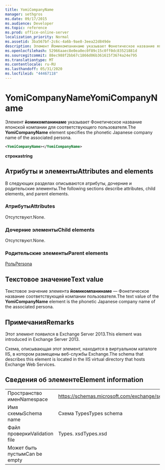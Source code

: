 ```yaml
---
title: YomiCompanyName
manager: sethgros
ms.date: 09/17/2015
ms.audience: Developer
ms.topic: reference
ms.prod: office-online-server
localization_priority: Normal
ms.assetid: 3ba567bf-2c6c-4a6b-9ae8-3eea22d849de
description: Элемент Йомикомпанинаме указывает Фонетическое название японской компании для соответствующего пользователя.
ms.openlocfilehash: 52966aaec8e0ea0ec0f89c15c0ff0dc83521881d
ms.sourcegitcommit: 88ec988f2bb67c1866d06b361615f3674a24e795
ms.translationtype: MT
ms.contentlocale: ru-RU
ms.lasthandoff: 05/31/2020
ms.locfileid: "44467118"
---
```

# <a name="yomicompanyname"></a><span data-ttu-id="151d9-103">YomiCompanyName</span><span class="sxs-lookup"><span data-stu-id="151d9-103">YomiCompanyName</span></span>

<span data-ttu-id="151d9-104">Элемент **йомикомпанинаме** указывает Фонетическое название японской компании для соответствующего пользователя.</span><span class="sxs-lookup"><span data-stu-id="151d9-104">The **YomiCompanyName** element specifies the phonetic Japanese company name of the associated persona.</span></span> 
  
```XML
<YomiCompanyName></YomiCompanyName>
```

 <span data-ttu-id="151d9-105">**строка**</span><span class="sxs-lookup"><span data-stu-id="151d9-105">**string**</span></span>
## <a name="attributes-and-elements"></a><span data-ttu-id="151d9-106">Атрибуты и элементы</span><span class="sxs-lookup"><span data-stu-id="151d9-106">Attributes and elements</span></span>

<span data-ttu-id="151d9-107">В следующих разделах описываются атрибуты, дочерние и родительские элементы.</span><span class="sxs-lookup"><span data-stu-id="151d9-107">The following sections describe attributes, child elements, and parent elements.</span></span>
  
### <a name="attributes"></a><span data-ttu-id="151d9-108">Атрибуты</span><span class="sxs-lookup"><span data-stu-id="151d9-108">Attributes</span></span>

<span data-ttu-id="151d9-109">Отсутствуют.</span><span class="sxs-lookup"><span data-stu-id="151d9-109">None.</span></span>
  
### <a name="child-elements"></a><span data-ttu-id="151d9-110">Дочерние элементы</span><span class="sxs-lookup"><span data-stu-id="151d9-110">Child elements</span></span>

<span data-ttu-id="151d9-111">Отсутствуют.</span><span class="sxs-lookup"><span data-stu-id="151d9-111">None.</span></span>
  
### <a name="parent-elements"></a><span data-ttu-id="151d9-112">Родительские элементы</span><span class="sxs-lookup"><span data-stu-id="151d9-112">Parent elements</span></span>

[<span data-ttu-id="151d9-113">Роль</span><span class="sxs-lookup"><span data-stu-id="151d9-113">Persona</span></span>](persona.md)
  
## <a name="text-value"></a><span data-ttu-id="151d9-114">Текстовое значение</span><span class="sxs-lookup"><span data-stu-id="151d9-114">Text value</span></span>

<span data-ttu-id="151d9-115">Текстовое значение элемента **йомикомпанинаме** — Фонетическое название соответствующей компании пользователя.</span><span class="sxs-lookup"><span data-stu-id="151d9-115">The text value of the **YomiCompanyName** element is the phonetic Japanese company name of the associated persona.</span></span> 
  
## <a name="remarks"></a><span data-ttu-id="151d9-116">Примечания</span><span class="sxs-lookup"><span data-stu-id="151d9-116">Remarks</span></span>

<span data-ttu-id="151d9-117">Этот элемент появился в Exchange Server 2013.</span><span class="sxs-lookup"><span data-stu-id="151d9-117">This element was introduced in Exchange Server 2013.</span></span>
  
<span data-ttu-id="151d9-118">Схема, описывающая этот элемент, находится в виртуальном каталоге IIS, в котором размещены веб-службы Exchange.</span><span class="sxs-lookup"><span data-stu-id="151d9-118">The schema that describes this element is located in the IIS virtual directory that hosts Exchange Web Services.</span></span>
  
## <a name="element-information"></a><span data-ttu-id="151d9-119">Сведения об элементе</span><span class="sxs-lookup"><span data-stu-id="151d9-119">Element information</span></span>

|||
|:-----|:-----|
|<span data-ttu-id="151d9-120">Пространство имен</span><span class="sxs-lookup"><span data-stu-id="151d9-120">Namespace</span></span>  <br/> |https://schemas.microsoft.com/exchange/services/2006/types  <br/> |
|<span data-ttu-id="151d9-121">Имя схемы</span><span class="sxs-lookup"><span data-stu-id="151d9-121">Schema name</span></span>  <br/> |<span data-ttu-id="151d9-122">Схема Types</span><span class="sxs-lookup"><span data-stu-id="151d9-122">Types schema</span></span>  <br/> |
|<span data-ttu-id="151d9-123">Файл проверки</span><span class="sxs-lookup"><span data-stu-id="151d9-123">Validation file</span></span>  <br/> |<span data-ttu-id="151d9-124">Types. xsd</span><span class="sxs-lookup"><span data-stu-id="151d9-124">Types.xsd</span></span>  <br/> |
|<span data-ttu-id="151d9-125">Может быть пустым</span><span class="sxs-lookup"><span data-stu-id="151d9-125">Can be empty</span></span>  <br/> ||
   

